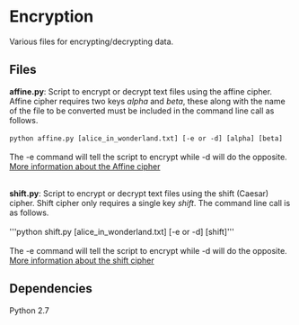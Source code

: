 # Encryption
Various files for encrypting/decrypting data.

## Files

**affine.py**: Script to encrypt or decrypt text files using the affine cipher. Affine cipher requires two keys *alpha* and *beta*, these along with the name of the file to be converted must be included in the command line call as follows. <br/><br/>```python affine.py [alice_in_wonderland.txt] [-e or -d] [alpha] [beta]```
<br/><br/>The -e command will tell the script to encrypt while -d will do the opposite. [More information about the Affine cipher](https://en.wikipedia.org/wiki/Affine_cipher)<br/><br/>

**shift.py**: Script to encrypt or decrypt text files using the shift (Caesar) cipher. Shift cipher only requires a single key *shift*. The command line call is as follows. <br/><br/>'''python shift.py [alice_in_wonderland.txt] [-e or -d] [shift]'''
<br/><br/>The -e command will tell the script to encrypt while -d will do the opposite. [More information about the shift cipher](https://en.wikipedia.org/wiki/Caesar_cipher)

## Dependencies
Python 2.7
